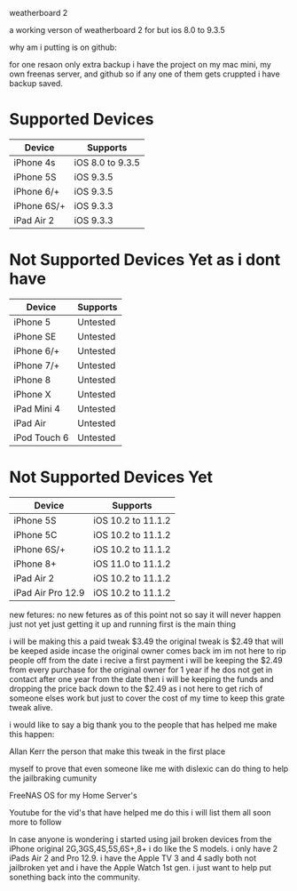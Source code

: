 weatherboard 2

a working verson of weatherboard 2 for but ios 8.0 to 9.3.5

why am i putting is on github:

for one resaon only extra backup i have the project on my mac mini, my own freenas server, and github so if any one of them gets cruppted i have backup saved.

# Supported Devices                          
| Device | Supports |                         
|---------|----------|                       
| iPhone 4s | iOS 8.0 to 9.3.5 |              
| iPhone 5S | iOS 9.3.5 |
| iPhone 6/+ | iOS 9.3.5 |
| iPhone 6S/+ | iOS 9.3.3 |
| iPad Air 2 | iOS 9.3.3 |


# Not Supported Devices Yet as i dont have
| Device | Supports |
|---------|----------|
| iPhone 5 | Untested  |
| iPhone SE | Untested  |
| iPhone 6/+ | Untested  |
| iPhone 7/+ | Untested |
| iPhone 8 | Untested |
| iPhone X | Untested  |
| iPad Mini 4 | Untested  |
| iPad Air | Untested  |
| iPod Touch 6 | Untested |


# Not Supported Devices Yet
| Device | Supports |
|---------|----------|
| iPhone 5S | iOS 10.2 to 11.1.2 |
| iPhone 5C | iOS 10.2 to 11.1.2 |
| iPhone 6S/+ | iOS 10.2 to 11.1.2 |
| iPhone 8+ | iOS 11.0 to 11.1.2 |
| iPad Air 2 | iOS 10.2 to 11.1.2 |
| iPad Air Pro 12.9 | iOS 10.2 to 11.1.2 |


new fetures:
no new fetures as of this point not so say it will never happen just not yet just getting it up and running first is the main thing

i will be making this a paid tweak $3.49 the original tweak is $2.49 that will be keeped aside incase the original owner comes back im im not here to rip people off from the date i recive a first payment i will be keeping the $2.49 from every purchase for the original owner for 1 year if he dos not get in contact after one year from the date then i will be keeping the funds and dropping the price back down to the $2.49 as i not here to get rich of someone elses work but just to cover the cost of my time to keep this grate tweak alive.

i would like to say a big thank you to the people that has helped me make this happen:

Allan Kerr the person that make this tweak in the first place

myself to prove that even someone like me with dislexic can do thing to help the jailbraking cumunity

FreeNAS OS for my Home Server's

Youtube for the vid's that have helped me do this i will list them all soon
more to follow

In case anyone is wondering i started using jail broken devices from the iPhone original 2G,3GS,4S,5S,6S+,8+ i do like the S models. i only have 2 iPads Air 2 and Pro 12.9. i have the Apple TV 3 and 4 sadly both not jailbroken yet and i have the Apple Watch 1st gen. i just want to help put sonething back into the community.
